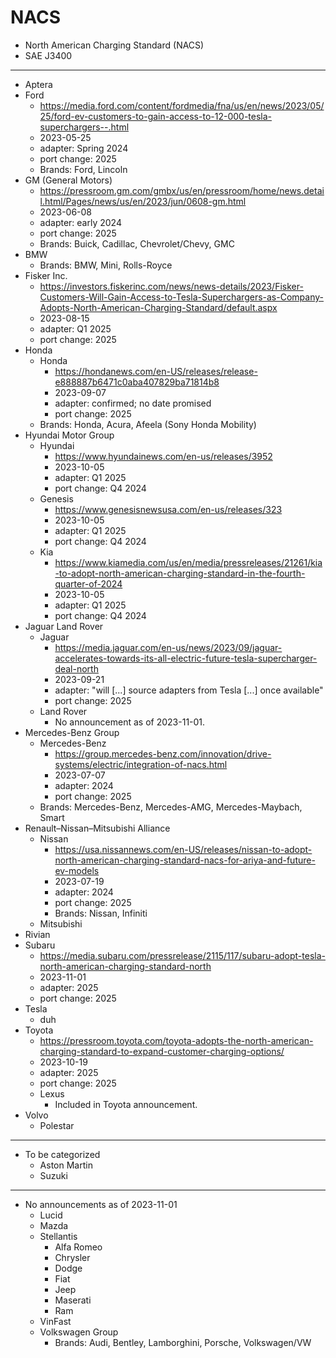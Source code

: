 # NACS

* North American Charging Standard (NACS)
* SAE J3400

---

* Aptera
* Ford
  * https://media.ford.com/content/fordmedia/fna/us/en/news/2023/05/25/ford-ev-customers-to-gain-access-to-12-000-tesla-superchargers--.html
  * 2023-05-25
  * adapter: Spring 2024
  * port change: 2025
  * Brands: Ford, Lincoln
* GM (General Motors)
  * https://pressroom.gm.com/gmbx/us/en/pressroom/home/news.detail.html/Pages/news/us/en/2023/jun/0608-gm.html
  * 2023-06-08
  * adapter: early 2024
  * port change: 2025
  * Brands: Buick, Cadillac, Chevrolet/Chevy,	GMC
* BMW
  * Brands: BMW, Mini, Rolls-Royce
* Fisker Inc.
  * https://investors.fiskerinc.com/news/news-details/2023/Fisker-Customers-Will-Gain-Access-to-Tesla-Superchargers-as-Company-Adopts-North-American-Charging-Standard/default.aspx
  * 2023-08-15
  * adapter: Q1 2025
  * port change: 2025
* Honda
  * Honda
    * https://hondanews.com/en-US/releases/release-e888887b6471c0aba407829ba71814b8
    * 2023-09-07
    * adapter: confirmed; no date promised
    * port change: 2025
  * Brands: Honda, Acura, Afeela (Sony Honda Mobility)
* Hyundai Motor Group
  * Hyundai
    * https://www.hyundainews.com/en-us/releases/3952
    * 2023-10-05
    * adapter: Q1 2025
    * port change: Q4 2024
  * Genesis
    * https://www.genesisnewsusa.com/en-us/releases/323
    * 2023-10-05
    * adapter: Q1 2025
    * port change: Q4 2024
  * Kia
    * https://www.kiamedia.com/us/en/media/pressreleases/21261/kia-to-adopt-north-american-charging-standard-in-the-fourth-quarter-of-2024
    * 2023-10-05
    * adapter: Q1 2025
    * port change: Q4 2024
* Jaguar Land Rover
  * Jaguar
    * https://media.jaguar.com/en-us/news/2023/09/jaguar-accelerates-towards-its-all-electric-future-tesla-supercharger-deal-north
    * 2023-09-21
    * adapter: "will [...] source adapters from Tesla [...] once available"
    * port change: 2025
  * Land Rover
    * No announcement as of 2023-11-01.
* Mercedes-Benz Group
  * Mercedes-Benz
    * https://group.mercedes-benz.com/innovation/drive-systems/electric/integration-of-nacs.html
    * 2023-07-07
    * adapter: 2024
    * port change: 2025
  * Brands: Mercedes-Benz, Mercedes-AMG, Mercedes-Maybach, Smart
* Renault–Nissan–Mitsubishi Alliance
  * Nissan
    * https://usa.nissannews.com/en-US/releases/nissan-to-adopt-north-american-charging-standard-nacs-for-ariya-and-future-ev-models
    * 2023-07-19
    * adapter: 2024
    * port change: 2025
    * Brands: Nissan, Infiniti
  * Mitsubishi
* Rivian
* Subaru
  * https://media.subaru.com/pressrelease/2115/117/subaru-adopt-tesla-north-american-charging-standard-north
  * 2023-11-01
  * adapter: 2025
  * port change: 2025
* Tesla
  * duh
* Toyota
  * https://pressroom.toyota.com/toyota-adopts-the-north-american-charging-standard-to-expand-customer-charging-options/
  * 2023-10-19
  * adapter: 2025
  * port change: 2025
  * Lexus
    * Included in Toyota announcement.
* Volvo
  * Polestar

---

* To be categorized
  * Aston Martin
  * Suzuki

---

* No announcements as of 2023-11-01
  * Lucid
  * Mazda
  * Stellantis
    * Alfa Romeo
    * Chrysler
    * Dodge
    * Fiat
    * Jeep
    * Maserati
    * Ram
  * VinFast
  * Volkswagen Group
    * Brands: Audi, Bentley, Lamborghini, Porsche, Volkswagen/VW
